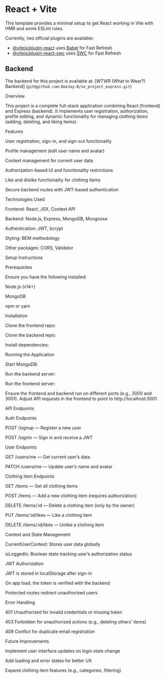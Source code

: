 # React + Vite

This template provides a minimal setup to get React working in Vite with HMR and some ESLint rules.

Currently, two official plugins are available:

- [@vitejs/plugin-react](https://github.com/vitejs/vite-plugin-react/blob/main/packages/plugin-react/README.md) uses [Babel](https://babeljs.io/) for Fast Refresh
- [@vitejs/plugin-react-swc](https://github.com/vitejs/vite-plugin-react-swc) uses [SWC](https://swc.rs/) for Fast Refresh

## Backend
The backend for this project is available at: [WTWR (What to Wear?) Backend]
(`git@github.com:DeeJay-B/se_project_express.git`)

Overview

This project is a complete full-stack application combining React (frontend) and Express (backend). It implements user registration, authorization, profile editing, and dynamic functionality for managing clothing items (adding, deleting, and liking items).

Features

User registration, sign-in, and sign-out functionality

Profile management (edit user name and avatar)

Context management for current user data

Authorization-based UI and functionality restrictions

Like and dislike functionality for clothing items

Secure backend routes with JWT-based authentication

Technologies Used

Frontend: React, JSX, Context API

Backend: Node.js, Express, MongoDB, Mongoose

Authentication: JWT, bcrypt

Styling: BEM methodology

Other packages: CORS, Validator

Setup Instructions

Prerequisites

Ensure you have the following installed:

Node.js (v14+)

MongoDB

npm or yarn

Installation

Clone the frontend repo:

Clone the backend repo:

Install dependencies:

Running the Application

Start MongoDB:

Run the backend server:

Run the frontend server:

Ensure the frontend and backend run on different ports (e.g., 3000 and 3001). Adjust API requests in the frontend to point to http://localhost:3001.

API Endpoints

Auth Endpoints

POST /signup — Register a new user

POST /signin — Sign in and receive a JWT

User Endpoints

GET /users/me — Get current user’s data

PATCH /users/me — Update user’s name and avatar

Clothing Item Endpoints

GET /items — Get all clothing items

POST /items — Add a new clothing item (requires authorization)

DELETE /items/:id — Delete a clothing item (only by the owner)

PUT /items/:id/likes — Like a clothing item

DELETE /items/:id/likes — Unlike a clothing item

Context and State Management

CurrentUserContext: Stores user data globally

isLoggedIn: Boolean state tracking user’s authorization status

JWT Authorization

JWT is stored in localStorage after sign-in

On app load, the token is verified with the backend

Protected routes redirect unauthorized users

Error Handling

401 Unauthorized for invalid credentials or missing token

403 Forbidden for unauthorized actions (e.g., deleting others' items)

409 Conflict for duplicate email registration

Future Improvements

Implement user interface updates on login state change

Add loading and error states for better UX

Expand clothing item features (e.g., categories, filtering)